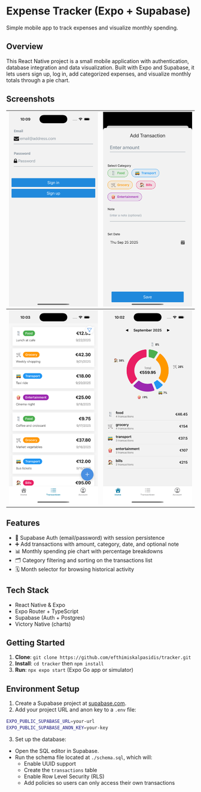 # Expense Tracker (Expo + Supabase)

Simple mobile app to track expenses and visualize monthly spending.

## Overview

This React Native project is a small mobile application with authentication, database integration and data visualization. Built with Expo and Supabase, it lets users sign up, log in, add categorized expenses, and visualize monthly totals through a pie chart.

## Screenshots

| ![Login](img/login.png)       | ![Add Transaction](img/add.png) |
| ----------------------------- | ------------------------------- |
| ![Transactions](img/list.png) | ![Analytics](img/pie.png)       |

## Features

- 🔐 Supabase Auth (email/password) with session persistence
- ➕ Add transactions with amount, category, date, and optional note
- 📊 Monthly spending pie chart with percentage breakdowns
- 🗂️ Category filtering and sorting on the transactions list
- 🗓️ Month selector for browsing historical activity

## Tech Stack

- React Native & Expo
- Expo Router + TypeScript
- Supabase (Auth + Postgres)
- Victory Native (charts)

## Getting Started

1. **Clone**: `git clone https://github.com/efthimiskalpasidis/tracker.git`
2. **Install**: `cd tracker` then `npm install`
3. **Run**: `npx expo start` (Expo Go app or simulator)

## Environment Setup

1. Create a Supabase project at [supabase.com](https://supabase.com/).
2. Add your project URL and anon key to a `.env` file:

```bash
EXPO_PUBLIC_SUPABASE_URL=your-url
EXPO_PUBLIC_SUPABASE_ANON_KEY=your-key
```

3. Set up the database:

- Open the SQL editor in Supabase.
- Run the schema file located at `./schema.sql`, which will:
  - Enable UUID support
  - Create the `transactions` table
  - Enable Row Level Security (RLS)
  - Add policies so users can only access their own transactions
